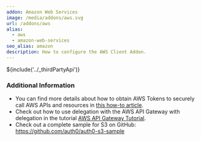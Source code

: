 ```yaml
---
addon: Amazon Web Services
image: /media/addons/aws.svg
url: /addons/aws
alias:
  - aws
  - amazon-web-services
seo_alias: amazon
description: How to configure the AWS Client Addon.
---
```


${include('../_thirdPartyApi')}

### Additional Information

* You can find more details about how to obtain AWS Tokens to securely call AWS APIs and resources in [this how-to article](/aws-api-setup).
* Check out how to use delegation with the AWS API Gateway with delegation in the tutorial [AWS API Gateway Tutorial](/integrations/aws-api-gateway).
* Check out a complete sample for S3 on GitHub: <https://github.com/auth0/auth0-s3-sample>
